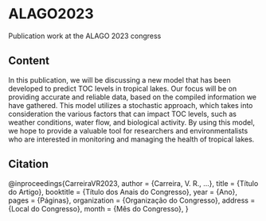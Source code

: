 # ALAGO2023
Publication work at the ALAGO 2023 congress
## Content
In this publication, we will be discussing a new model that has been developed to predict TOC levels in tropical lakes. Our focus will be on providing accurate and reliable data, based on the compiled information we have gathered. This model utilizes a stochastic approach, which takes into consideration the various factors that can impact TOC levels, such as weather conditions, water flow, and biological activity. By using this model, we hope to provide a valuable tool for researchers and environmentalists who are interested in monitoring and managing the health of tropical lakes.
## Citation 
@inproceedings{CarreiraVR2023,
  author = {Carreira, V. R., ...},
  title = {Título do Artigo},
  booktitle = {Título dos Anais do Congresso},
  year = {Ano},
  pages = {Páginas},
  organization = {Organização do Congresso},
  address = {Local do Congresso},
  month = {Mês do Congresso},
}
